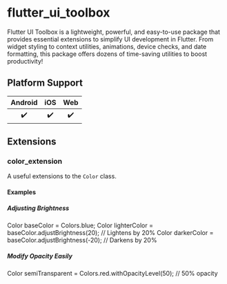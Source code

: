 # flutter_ui_toolbox

 Flutter UI Toolbox is a lightweight, powerful, and easy-to-use package that provides essential extensions to simplify UI development in Flutter. From widget styling to context utilities, animations, device checks, and date formatting, this package offers dozens of time-saving utilities to boost productivity!


## Platform Support

| Android | iOS | Web |
| :-----: | :-: | :-: |
|   ✔️    | ✔️  | ✔️  |


## Extensions

### color_extension
A useful extensions to the `Color` class.

#### Examples

##### Adjusting Brightness

Color baseColor = Colors.blue;
Color lighterColor = baseColor.adjustBrightness(20); // Lightens by 20%
Color darkerColor = baseColor.adjustBrightness(-20); // Darkens by 20%

##### Modify Opacity Easily

Color semiTransparent = Colors.red.withOpacityLevel(50); // 50% opacity



